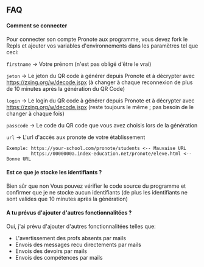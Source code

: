 
## FAQ

#### Comment se connecter

Pour connecter son compte Pronote aux programme, vous devez fork le Repls et ajouter vos variables d'environnements dans les paramètres tel que ceci:

`firstname` -> Votre prénom (n'est pas obligé d'être le vrai)

`jeton` -> Le jeton du QR code à générer depuis Pronote et à décrypter avec https://zxing.org/w/decode.jspx (à changer à chaque reconnexion de plus de 10 minutes après la génération du QR Code)

`login` -> Le login du QR code à générer depuis Pronote et à décrypter avec https://zxing.org/w/decode.jspx (reste toujours le même ; pas besoin de le changer à chaque fois)

`passcode` -> Le code du QR code que vous avez choisis lors de la génération

`url` -> L'url d'accès aux pronote de votre établissement 
```
Exemple: https://your-school.com/pronote/students <-- Mauvaise URL
         https://0000000a.index-education.net/pronote/eleve.html <-- Bonne URL
```

#### Est ce que je stocke les identifiants ?

Bien sûr que non
Vous pouvez vérifier le code source du programme et confirmer que je ne stocke aucun identifiants (de plus les identifiants ne sont valides que 10 minutes après la génération)

#### A tu prévus d'ajouter d'autres fonctionnalitées ?

Oui, j'ai prévu d'ajouter d'autres fonctionnalitées telles que:
- L'avertissement des profs absents par mails
- Envois des messages recu directements par mails
- Envois des devoirs par mails
- Envois des compétences par mails

